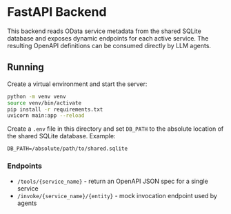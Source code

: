 # FastAPI Backend

This backend reads OData service metadata from the shared SQLite database and
exposes dynamic endpoints for each active service. The resulting OpenAPI
definitions can be consumed directly by LLM agents.

## Running

Create a virtual environment and start the server:

```bash
python -m venv venv
source venv/bin/activate
pip install -r requirements.txt
uvicorn main:app --reload
```

Create a `.env` file in this directory and set `DB_PATH` to the absolute
location of the shared SQLite database. Example:

```env
DB_PATH=/absolute/path/to/shared.sqlite
```

### Endpoints

- `/tools/{service_name}` - return an OpenAPI JSON spec for a single service
- `/invoke/{service_name}/{entity}` - mock invocation endpoint used by agents
